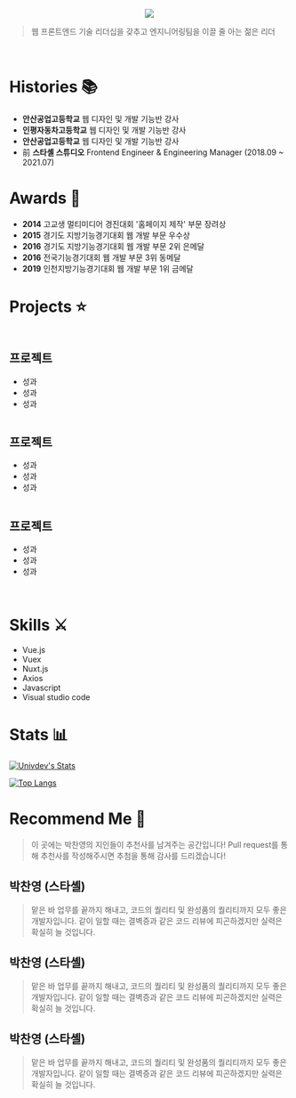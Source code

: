<p align="center">
  <img src="https://avatars.githubusercontent.com/u/26304279?v=4" >
</p>
<blockquote >
  웹 프론트엔드 기술 리더십을 갖추고 엔지니어링팀을 이끌 줄 아는 젊은 리더
</blockquote>
<br>
<h1>Histories 📚</h1>
<ul>
  <li><b>안산공업고등학교</b> 웹 디자인 및 개발 기능반 강사</li>
  <li><b>인평자동차고등학교</b> 웹 디자인 및 개발 기능반 강사</li>
  <li><b>안산공업고등학교</b> 웹 디자인 및 개발 기능반 강사</li>
  <li>前 <b>스타셸 스튜디오</b> Frontend Engineer & Engineering Manager (2018.09 ~ 2021.07)</li>
</ul>
<h1>Awards 🥇</h1>
<ul>
  <li><b>2014</b> 고교생 멀티미디어 경진대회 '홈페이지 제작' 부문 장려상</li>
  <li><b>2015</b> 경기도 지방기능경기대회 웹 개발 부문 우수상</li>
  <li><b>2016</b> 경기도 지방기능경기대회 웹 개발 부문 2위 은메달</li>
  <li><b>2016</b> 전국기능경기대회 웹 개발 부문 3위 동메달</li>
  <li><b>2019</b> 인천지방기능경기대회 웹 개발 부문 1위 금메달</li>
</ul>
<h1>Projects ⭐</h1>
<div >
  <img >
  <h2 >프로젝트</h2>
  <ul>
    <li>성과</li>
    <li>성과</li>
    <li>성과</li>
  </ul>
</div>
<div >
  <img >
  <h2 >프로젝트</h2>
  <ul>
    <li>성과</li>
    <li>성과</li>
    <li>성과</li>
  </ul>
</div>
<div>
  <img >
  <h2 >프로젝트</h2>
  <ul>
    <li>성과</li>
    <li>성과</li>
    <li>성과</li>
  </ul>
</div>
<br>
<h1>Skills ⚔️</h1>
<ul>
  <li>Vue.js</li>
  <li>Vuex</li>
  <li>Nuxt.js</li>
  <li>Axios</li>
  <li>Javascript</li>
  <li>Visual studio code</li>
</ul>
<h1>Stats 📊</h1>

[![Univdev's Stats](https://github-readme-stats.vercel.app/api?username=univdev)](https://github.com/univdev)

[![Top Langs](https://github-readme-stats.vercel.app/api/top-langs/?username=univdev)](https://github.com/univdev/github-readme-stats)
<h1>Recommend Me 🎉</h1>
<blockquote >
  이 곳에는 박찬영의 지인들이 추천사를 남겨주는 공간입니다! Pull request를 통해 추천사를 작성해주시면 추첨을 통해 감사를 드리겠습니다!
</blockquote>
<div >
  <h2>
    <text>박찬영</text>
    <text>(스타셸)</text>
  </h2>
  <blockquote >
    맡은 바 업무를 끝까지 해내고, 코드의 퀄리티 및 완성품의 퀄리티까지 모두 좋은 개발자입니다. 같이 일할 때는 결벽증과 같은 코드 리뷰에 피곤하겠지만 실력은 확실히 늘 것입니다.
  </blockquote>
</div>
<div >
  <h2>
    <text>박찬영</text>
    <text>(스타셸)</text>
  </h2>
  <blockquote >
    맡은 바 업무를 끝까지 해내고, 코드의 퀄리티 및 완성품의 퀄리티까지 모두 좋은 개발자입니다. 같이 일할 때는 결벽증과 같은 코드 리뷰에 피곤하겠지만 실력은 확실히 늘 것입니다.
  </blockquote>
</div>
<div >
  <h2>
    <text>박찬영</text>
    <text>(스타셸)</text>
  </h2>
  <blockquote >
    맡은 바 업무를 끝까지 해내고, 코드의 퀄리티 및 완성품의 퀄리티까지 모두 좋은 개발자입니다. 같이 일할 때는 결벽증과 같은 코드 리뷰에 피곤하겠지만 실력은 확실히 늘 것입니다.
  </blockquote>
</div>